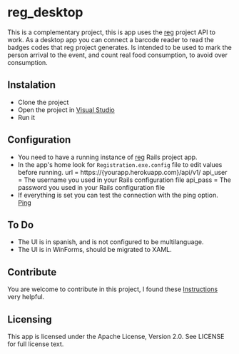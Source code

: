 # reg_desktop
This is a complementary project, this is app uses the [reg](https://github.com/iax7/reg) 
project API to work.
As a desktop app you can connect a barcode reader to read the badges codes that 
reg project generates. Is intended to be used to mark the person arrival to the event, 
and count real food consumption, to avoid over consumption.

## Instalation

* Clone the project 
* Open the project in [Visual Studio](https://www.visualstudio.com/)
* Run it

## Configuration

* You need to have a running instance of [reg](https://github.com/iax7/reg) Rails project app.
* In the app's home look for `Registration.exe.config` file to edit values before running.
	url = https://{yourapp.herokuapp.com}/api/v1/
	api_user = The username you used in your Rails configuration file
	api_pass = The password you used in your Rails configuration file
* If everything is set you can test the connection with the ping option.
	[Ping](github/ping.png)

## To Do

* The UI is in spanish, and is not configured to be multilanguage.
* The UI is in WinForms, should be migrated to XAML.


## Contribute

You are welcome to contribute in this project, I found these [Instructions](https://gist.github.com/MarcDiethelm/7303312) 
very helpful.

## Licensing

This app is licensed under the Apache License, Version 2.0. See LICENSE for full license text.